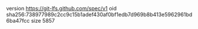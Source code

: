 version https://git-lfs.github.com/spec/v1
oid sha256:738977989c2cc9c15b1adef430af0bf1edb7d969b8b413e5962961bd6ba47fcc
size 5857

